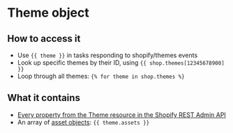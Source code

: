 # Theme object

##  How to access it

* Use `{{ theme }}` in tasks responding to shopify/themes events
* Look up specific themes by their ID, using `{{ shop.themes[12345678900] }}` 
* Loop through all themes: `{% for theme in shop.themes %}`

## What it contains

* [Every property from the Theme resource in the Shopify REST Admin API](https://shopify.dev/docs/admin-api/rest/reference/online-store/theme)
* An array of [asset objects](theme-asset-object.md): `{{ theme.assets }}`

